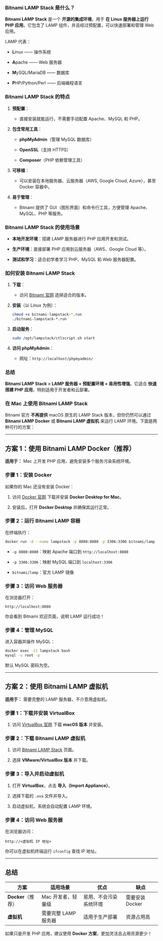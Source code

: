 ### **Bitnami LAMP Stack 是什么？**

**Bitnami LAMP Stack** 是一个 **开源的集成环境**，用于 **在 Linux 服务器上运行 PHP 应用**。它包含了 LAMP 组件，并且经过预配置，可以快速部署和管理 Web 应用。

LAMP 代表：

- **L**inux —— 操作系统
    
- **A**pache —— Web 服务器
    
- **M**ySQL/MariaDB —— 数据库
    
- **P**HP/Python/Perl —— 后端编程语言
    

### **Bitnami LAMP Stack 的特点**

1. **预配置**：
    
    - 直接安装就能运行，不需要手动配置 Apache、MySQL 和 PHP。
        
2. **包含常用工具**：
    
    - **phpMyAdmin**（管理 MySQL 数据库）
        
    - **OpenSSL**（支持 HTTPS）
        
    - **Composer**（PHP 依赖管理工具）
        
3. **可移植**：
    
    - 可以安装在本地服务器、云服务器（AWS, Google Cloud, Azure），甚至 Docker 容器中。
        
4. **易于管理**：
    
    - Bitnami 提供了 GUI（图形界面）和命令行工具，方便管理 Apache、MySQL、PHP 等服务。
        

### **Bitnami LAMP Stack 的使用场景**

- **本地开发环境**：搭建 LAMP 服务器进行 PHP 应用开发和测试。
    
- **生产环境**：直接部署 PHP 应用到云服务器（AWS、Google Cloud 等）。
    
- **测试和学习**：适合初学者学习 PHP、MySQL 和 Web 服务器配置。
    

### **如何安装 Bitnami LAMP Stack**

1. **下载**：
    
    - 访问 [Bitnami 官网](https://bitnami.com/stack/lamp) 选择适合的版本。
        
2. **安装**（以 Linux 为例）：
    
    ```sh
    chmod +x bitnami-lampstack-*.run
    ./bitnami-lampstack-*.run
    ```
    
3. **启动服务**：
    
    ```sh
    sudo /opt/lampstack/ctlscript.sh start
    ```
    
4. **访问 phpMyAdmin**：
    
    - 网址：`http://localhost/phpmyadmin/`
        

### **总结**

**Bitnami LAMP Stack = LAMP 服务器 + 预配置环境 + 易用性增强**。它适合 **快速搭建 PHP 应用**，特别适用于开发者和云部署。

### **在 Mac 上使用 Bitnami LAMP Stack**

Bitnami 官方 **不再提供** macOS 原生的 LAMP Stack 版本，但你仍然可以通过 **Bitnami LAMP Docker** 或 **Bitnami LAMP 虚拟机** 来运行 LAMP 环境。下面是两种可行的方案：

---

## **方案 1：使用 Bitnami LAMP Docker（推荐）**

**适用于：** Mac 上开发 PHP 应用，避免安装多个服务污染系统环境。

### **步骤 1：安装 Docker**

如果你的 Mac 还没有安装 Docker：

1. 访问 [Docker 官网](https://www.docker.com/) 下载并安装 **Docker Desktop for Mac**。
    
2. 安装后，打开 **Docker Desktop** 并确保其运行正常。
    

### **步骤 2：运行 Bitnami LAMP 容器**

在终端执行：

```sh
docker run -d --name lampstack -p 8080:8080 -p 3306:3306 bitnami/lamp
```

- `-p 8080:8080`：映射 Apache 端口到 `http://localhost:8080`
    
- `-p 3306:3306`：映射 MySQL 端口到 `localhost:3306`
    
- `bitnami/lamp`：官方 LAMP 镜像
    

### **步骤 3：访问 Web 服务器**

在浏览器打开：

```
http://localhost:8080
```

你会看到 Bitnami 欢迎页面，说明 LAMP 运行成功！

### **步骤 4：管理 MySQL**

进入容器并操作 MySQL：

```sh
docker exec -it lampstack bash
mysql -u root -p
```

默认 MySQL 密码为空。

---

## **方案 2：使用 Bitnami LAMP 虚拟机**

**适用于：** 需要完整的 LAMP 服务器，不介意用虚拟机。

### **步骤 1：下载并安装 VirtualBox**

1. 访问 [VirtualBox 官网](https://www.virtualbox.org/) 下载 **macOS 版本** 并安装。
    

### **步骤 2：下载 Bitnami LAMP 虚拟机**

1. 访问 [Bitnami LAMP Stack](https://bitnami.com/stack/lamp/virtual-machine) 页面。
    
2. 选择 **VMware/VirtualBox 版本** 并下载。
    

### **步骤 3：导入并启动虚拟机**

1. 打开 **VirtualBox**，点击 **导入（Import Appliance）**。
    
2. 选择下载的 `.ova` 文件并导入。
    
3. 启动虚拟机，系统会自动配置 LAMP 环境。
    

### **步骤 4：访问 Web 服务器**

在浏览器访问：

```
http://<虚拟机 IP 地址>
```

你可以在虚拟机终端运行 `ifconfig` 查找 IP 地址。

---

## **总结**

|方案|适用场景|优点|缺点|
|---|---|---|---|
|**Docker**（推荐）|Mac 开发者，轻量级|易用、不会污染系统环境|需要安装 Docker|
|**虚拟机**|需要完整 LAMP 服务器|适用于生产部署|资源占用高|

如果只是开发 PHP 应用，建议使用 **Docker 方案**，更加灵活且占用资源更少！